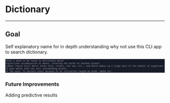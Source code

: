 # Dictionary

___

## Goal

Self explanatory name for in depth understanding why not use this CLI app to search dictionary.

![CLI](./dictionary.png)

### Future Improvements

Adding predictive results

